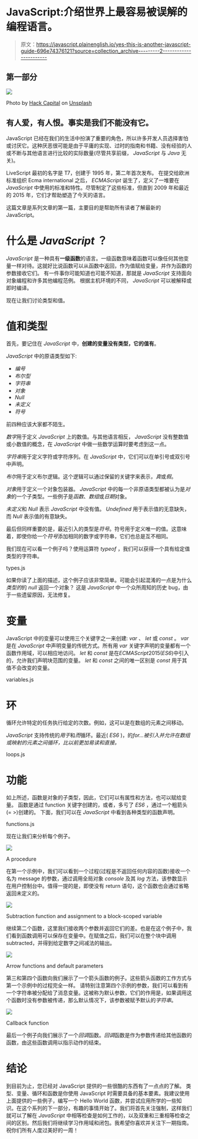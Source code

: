 # JavaScript:介绍世界上最容易被误解的编程语言。

> 原文：<https://javascript.plainenglish.io/yes-this-is-another-javascript-guide-696e74376121?source=collection_archive---------2----------------------->

## 第一部分

![](img/94fadcd814e77d243c29c5c93f973284.png)

Photo by [Hack Capital](https://unsplash.com/@hackcapital?utm_source=medium&utm_medium=referral) on [Unsplash](https://unsplash.com?utm_source=medium&utm_medium=referral)

## 有人爱，有人恨。事实是我们不能没有它。

JavaScript 已经在我们的生活中扮演了重要的角色，所以许多开发人员选择害怕或讨厌它。这种厌恶很可能是由于平庸的实现、过时的指南和书籍、没有经验的人或不断与其他语言进行比较的实际数量(尽管共享前缀， *JavaScript* 与 *Java* 无关)。

LiveScript 最初的名字是 T7，创建于 1995 年，第二年首次发布。
在提交给欧洲标准组织 Ecma international 之后， *ECMAScript* 诞生了，定义了一堆要在 *JavaScript* 中使用的标准和特性。尽管制定了这些标准，但直到 2009 年和最近的 2015 年，它们才帮助塑造了今天的语言。

这篇文章是系列文章的第一篇，主要目的是帮助所有读者了解最新的 JavaScript。

# 什么是 *JavaScript* ？

*JavaScript* 是一种具有**一级函数**的语言。一级函数意味着函数可以像任何其他变量一样对待。这就好比说函数可以从函数中返回，作为值赋给变量，并作为函数的参数接收它们。
有一件事你可能知道也可能不知道，那就是 *JavaScript* 支持面向对象编程和许多其他编程范例。
根据主机环境的不同， *JavaScript* 可以被解释或即时编译。

现在让我们讨论类型和值。

# 值和类型

首先，要记住在 *JavaScript* 中，**创建的变量没有类型，它的值有**。

*JavaScript* 中的原语类型如下:

*   *编号*
*   *布尔型*
*   *字符串*
*   *对象*
*   *Null*
*   *未定义*
*   *符号*

前四种应该大家都不陌生。

*数字*用于定义 *JavaScript* 上的数值。与其他语言相反， *JavaScript* 没有整数值或小数值的概念，在 *JavaScript* 中做一些数学运算时要考虑到这一点。

*字符串*用于定义字符或字符序列。在 *JavaScript* 中，它们可以在单引号或双引号中声明。

*布尔*用于定义布尔逻辑。这个逻辑可以通过保留的关键字来表示，*真*或*假*。

*对象*用于定义一个对象包装器。 *JavaScript* 中的每一个非原语类型都被认为是*对象*的一个子类型。一些例子是*函数*、*数组*或*日期*对象。

*未定义*和 *Null* 表示 *JavaScript* 中没有值。 *Undefined* 用于表示值的无意缺失，而 *Null* 表示值的有意缺失。

最后但同样重要的是，最近引入的类型是*符号*。符号用于定义唯一的值。这意味着，即使你给一个*符号*添加相同的数字或字符串，它们也总是互不相同。

我们现在可以看一个例子吗？使用运算符 *typeof* ，我们可以获得一个具有给定值类型的字符串。

types.js

如果你读了上面的描述，这个例子应该非常简单。可能会引起混淆的一点是为什么*类型的*的 *null* 返回一个对象？
这是 *JavaScript* 中一个众所周知的历史 bug，由于一些遗留原因，无法修复。

# 变量

JavaScript 中的变量可以使用三个关键字之一来创建: *var* 、 *let* 或 *const* 。
*var* 是在 *JavaScript* 中声明变量的传统方式。所有用 *var* 关键字声明的变量都有一个函数作用域，可以相应地访问。
*let* 和 *const* 是在*ECMAScript*2015(*ES6*)中引入的，允许我们声明块范围的变量。 *let* 和 *const* 之间的唯一区别是 *const* 用于其值不会改变的变量。

variables.js

# 环

循环允许特定的任务执行给定的次数。例如，这可以是在数组的元素之间移动。

*JavaScript* 支持传统的*用于*和*而*循环。最近( *ES6* )，的*for…被引入并允许在数组或映射的元素之间循环，比以前更加易读和直接。*

loops.js

# 功能

如上所述，函数是对象的子类型，因此，它们可以有属性和方法，也可以赋给变量。
函数是通过 function 关键字创建的，或者，多亏了 *ES6* ，通过一个粗箭头(= >)创建的。
下面，我们可以在 *JavaScript* 中看到各种类型的函数声明。

functions.js

现在让我们来分析每个例子。

![](img/b405b1e0466269665e89fc698f0d8fc8.png)

A procedure

在第一个示例中，我们可以看到一个过程(过程是不返回任何内容的函数)接收一个名为 message 的参数，通过调用全局对象 *console* 及其 *log* 方法，该参数显示在用户控制台中。值得一提的是，即使没有 return 语句，这个函数也会通过省略返回未定义的。

![](img/5eca58de0231a84875fba2dea706b23d.png)

Subtraction function and assignment to a block-scoped variable

继续第二个函数，这里我们接收两个参数并返回它们的差。也是在这个例子中，我们看到函数调用可以保存在变量中。在赋值之后，我们可以在整个块中调用 subtracted，并得到给定数字之间减法的输出。

![](img/ad96fe1700587b4371941a1915726a5c.png)

Arrow functions and default parameters

第三和第四个函数向我们展示了一个箭头函数的例子。这些箭头函数的工作方式与第一个示例中的过程完全一样。
请特别注意第四个示例的参数，我们可以看到有一个字符串被分配给了消息变量。这被称为默认参数，它们的作用是，如果调用这个函数时没有参数被传递，那么默认情况下，该参数被赋予默认的*字符串*。

![](img/a076c828d0d6519a4ddddc7f4a37f97c.png)

Callback function

最后一个例子向我们展示了一个*回调*函数。*回调*函数是作为参数传递给其他函数的函数，由这些函数调用以指示动作的结束。

# 结论

到目前为止，您已经对 JavaScript 提供的一些很酷的东西有了一点点的了解。
类型、变量、循环和函数是你使用 JavaScript 时需要具备的基本要素。我建议使用上面提供的一些例子，编写一个 Hello World 函数，并尝试应用所学的一些知识。在这个系列的下一部分，有趣的事情开始了。我们将首先关注强制，这样我们就可以了解在 *JavaScript* 中相等检查是如何工作的，以及双重和三重相等检查之间的区别。然后我们将继续学习作用域和闭包。我希望你喜欢并关注下一期指南。祝你们所有人度过美好的一周！